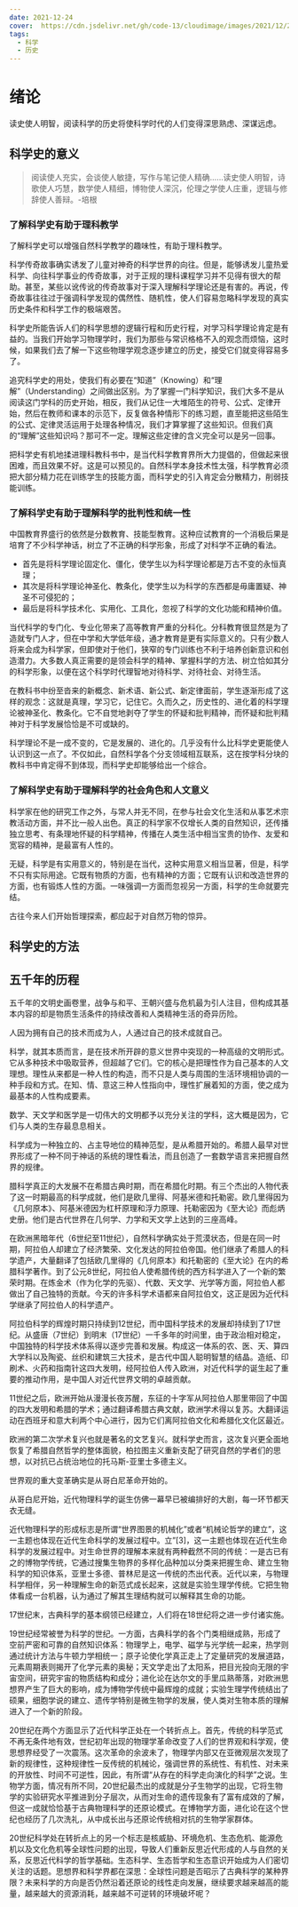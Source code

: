 ```yaml
---
date: 2021-12-24
cover:  https://cdn.jsdelivr.net/gh/code-13/cloudimage/images/2021/12/24/20211224173506.jpeg
tags:
  - 科学
  - 历史
---
```


# 绪论

读史使人明智，阅读科学的历史将使科学时代的人们变得深思熟虑、深谋远虑。

## 科学史的意义

> 阅读使人充实，会谈使人敏捷，写作与笔记使人精确……读史使人明智，诗歌使人巧慧，数学使人精细，博物使人深沉，伦理之学使人庄重，逻辑与修辞使人善辩。-培根

### 了解科学史有助于理科教学

了解科学史可以增强自然科学教学的趣味性，有助于理科教学。

科学传奇故事确实诱发了儿童对神奇的科学世界的向往。但是，能够诱发儿童热爱科学、向往科学事业的传奇故事，对于正规的理科课程学习并不见得有很大的帮助。甚至，某些以讹传讹的传奇故事对于深入理解科学理论还是有害的。再说，传奇故事往往过于强调科学发现的偶然性、随机性，使人们容易忽略科学发现的真实历史条件和科学工作的极端艰苦。

科学史所能告诉人们的科学思想的逻辑行程和历史行程，对学习科学理论肯定是有益的。当我们开始学习物理学时，我们为那些与常识格格不入的观念而烦恼，这时候，如果我们去了解一下这些物理学观念逐步建立的历史，接受它们就变得容易多了。

追究科学史的用处，使我们有必要在“知道”（Knowing）和“理解”（Understanding）之间做出区别。为了掌握一门科学知识，我们大多不是从阅读这门学科的历史开始，相反，我们从记住一大堆陌生的符号、公式、定律开始，然后在教师和课本的示范下，反复做各种情形下的练习题，直至能把这些陌生的公式、定律灵活运用于处理各种情况，我们才算掌握了这些知识。但我们真的“理解”这些知识吗？那可不一定。理解这些定律的含义完全可以是另一回事。

把科学史有机地揉进理科教科书中，是当代科学教育界所大力提倡的，但做起来很困难，而且效果不好。这是可以预见的。自然科学本身技术性太强，科学教育必须把大部分精力花在训练学生的技能方面，而科学史的引入肯定会分散精力，削弱技能训练。

### 了解科学史有助于理解科学的批判性和统一性

中国教育界盛行的依然是分数教育、技能型教育。这种应试教育的一个消极后果是培育了不少科学神话，树立了不正确的科学形象，形成了对科学不正确的看法。
- 首先是将科学理论固定化、僵化，使学生以为科学理论都是万古不变的永恒真理；
- 其次是将科学理论神圣化、教条化，使学生以为科学的东西都是毋庸置疑、神圣不可侵犯的；
- 最后是将科学技术化、实用化、工具化，忽视了科学的文化功能和精神价值。

当代科学的专门化、专业化带来了高等教育严重的分科化。分科教育很显然是为了造就专门人才，但在中学和大学低年级，通才教育是更有实际意义的。只有少数人将来会成为科学家，但即使对于他们，狭窄的专门训练也不利于培养创新意识和创造潜力。大多数人真正需要的是领会科学的精神、掌握科学的方法、树立恰如其分的科学形象，以便在这个科学时代理智地对待科学、对待社会、对待生活。

在教科书中纷至沓来的新概念、新术语、新公式、新定律面前，学生逐渐形成了这样的观念：这就是真理，学习它，记住它。久而久之，历史性的、进化着的科学理论被神圣化、教条化。它不自觉地剥夺了学生的怀疑和批判精神，而怀疑和批判精神对于科学发展恰恰是不可或缺的。

科学理论不是一成不变的，它是发展的、进化的。几乎没有什么比科学史更能使人认识到这一点了。不仅如此，自然科学各个分支领域相互联系，这在按学科分块的教科书中肯定得不到体现，而科学史却能够给出一个综合。

### 了解科学史有助于理解科学的社会角色和人文意义

科学家在他的研究工作之外，与常人并无不同，在参与社会文化生活和从事艺术宗教活动方面，并不比一般人出色。真正的科学家不仅增长人类的自然知识，还传播独立思考、有条理地怀疑的科学精神，传播在人类生活中相当宝贵的协作、友爱和宽容的精神，是最富有人性的。

无疑，科学是有实用意义的，特别是在当代，这种实用意义相当显著，但是，科学不只有实际用途。它既有物质的方面，也有精神的方面；它既有认识和改造世界的方面，也有锻炼人性的方面。一味强调一方面而忽视另一方面，科学的生命就要完结。

古往今来人们开始哲理探索，都应起于对自然万物的惊异。

## 科学史的方法

## 五千年的历程

五千年的文明史画卷里，战争与和平、王朝兴盛与危机最为引人注目，但构成其基本内容的却是物质生活条件的持续改善和人类精神生活的奇异历险。

人因为拥有自己的技术而成为人，人通过自己的技术成就自己。

科学，就其本质而言，是在技术所开辟的意义世界中突现的一种高级的文明形式。它从多种技术中吸取营养，但超越了它们。它的核心是把理性作为自己基本的人文理想。理性从来都是一种人性的构造，而不只是人类与周围的生活环境相协调的一种手段和方式。在知、情、意这三种人性指向中，理性扩展着知的方面，使之成为最基本的人性构成要素。

数学、天文学和医学是一切伟大的文明都予以充分关注的学科，这大概是因为，它们与人类的生存最息息相关。

科学成为一种独立的、占主导地位的精神范型，是从希腊开始的。希腊人最早对世界形成了一种不同于神话的系统的理性看法，而且创造了一套数学语言来把握自然界的规律。

腊科学真正的大发展不在希腊古典时期，而在希腊化时期。有三个杰出的人物代表了这一时期最高的科学成就，他们是欧几里得、阿基米德和托勒密。欧几里得因为《几何原本》、阿基米德因为杠杆原理和浮力原理、托勒密因为《至大论》而彪炳史册。他们是古代世界在几何学、力学和天文学上达到的三座高峰。

在欧洲黑暗年代（6世纪至11世纪），自然科学确实处于荒漠状态，但是在同一时期，阿拉伯人却建立了经济繁荣、文化发达的阿拉伯帝国。他们继承了希腊人的科学遗产，大量翻译了包括欧几里得的《几何原本》和托勒密的《至大论》在内的希腊科学著作。到了公元8世纪，阿拉伯人使希腊传统的西方科学进入了一个新的繁荣时期。在炼金术（作为化学的先驱）、代数、天文学、光学等方面，阿拉伯人都做出了自己独特的贡献。今天的许多科学术语都来自阿拉伯文，这正是因为近代科学继承了阿拉伯人的科学遗产。

阿拉伯科学的辉煌时期只持续到12世纪，而中国科学技术的发展却持续到了17世纪。从盛唐（7世纪）到明末（17世纪）一千多年的时间里，由于政治相对稳定，中国独特的科学技术体系得以逐步完善和发展。构成这一体系的农、医、天、算四大学科以及陶瓷、丝织和建筑三大技术，是古代中国人聪明智慧的结晶。造纸、印刷术、火药和指南针这四大发明，经阿拉伯人传入欧洲，对近代科学的诞生起了重要的推动作用，是中国人对近代世界文明的卓越贡献。

11世纪之后，欧洲开始从漫漫长夜苏醒，东征的十字军从阿拉伯人那里带回了中国的四大发明和希腊的学术；通过翻译希腊古典文献，欧洲学术得以复苏。大翻译运动在西班牙和意大利两个中心进行，因为它们离阿拉伯文化和希腊化文化区最近。

欧洲的第二次学术复兴也就是著名的文艺复兴。就科学史而言，这次复兴更全面地恢复了希腊自然哲学的整体面貌，柏拉图主义重新支配了研究自然的学者们的思想，以对抗已占统治地位的托马斯-亚里士多德主义。

世界观的重大变革确实是从哥白尼革命开始的。

从哥白尼开始，近代物理科学的诞生仿佛一幕早已被编排好的大剧，每一环节都天衣无缝。

近代物理科学的形成标志是所谓“世界图景的机械化”或者“机械论哲学的建立”，这一主题也体现在近代生命科学的发展过程中。立”[3]，这一主题也体现在近代生命科学的发展过程中。对生命世界的理解本来就有两种截然不同的传统：一是古已有之的博物学传统，它通过搜集生物界的多样化品种加以分类来把握生命、建立生物科学的知识体系，亚里士多德、普林尼是这一传统的杰出代表。近代以来，与物理科学相伴，另一种理解生命的新范式成长起来，这就是实验生理学传统。它把生物体看成一台机器，认为通过了解其生理结构就可以解释其生命的功能。

17世纪末，古典科学的基本纲领已经建立，人们将在18世纪将之进一步付诸实施。

19世纪经常被誉为科学的世纪。一方面，古典科学的各个门类相继成熟，形成了空前严密和可靠的自然知识体系：物理学上，电学、磁学与光学统一起来，热学则通过统计方法与牛顿力学相统一；原子论使化学真正走上了定量研究的发展道路，元素周期表则揭开了化学元素的奥秘；天文学走出了太阳系，把目光投向无限的宇宙空间，研究宇宙的物质结构和成分；进化论在达尔文的手里瓜熟蒂落，对欧洲思想界产生了巨大的影响，成为博物学传统中最辉煌的成就；实验生理学传统结出了硕果，细胞学说的建立、遗传学特别是微生物学的发展，使人类对生物本质的理解进入了一个新的阶段。

20世纪在两个方面显示了近代科学正处在一个转折点上。首先，传统的科学范式不再无条件地有效，世纪初年出现的物理学革命改变了人们的世界观和科学观，使思想界经受了一次震荡。这次革命的余波未了，物理学内部又在亚微观层次发现了新的规律性，这种规律性一反传统的机械论，强调世界的系统性、有机性、对未来的开放性、时间不可逆性，因此，有所谓“从存在的科学走向演化的科学”之说。生物学方面，情况有所不同，20世纪最杰出的成就是分子生物学的出现，它将生物学的实验研究水平推进到分子层次，从而对生命的遗传现象有了富有成效的了解，但这一成就恰恰基于古典物理科学的还原论模式。在博物学方面，进化论在这个世纪也经历了几次洗礼，从中成长出与还原论传统相对抗的生物学家群体。

20世纪科学处在转折点上的另一个标志是核威胁、环境危机、生态危机、能源危机以及文化危机等全球性问题的出现，导致人们重新反思近代形成的人与自然的关系，反思近代科学的哲学基础。生态科学、生态哲学和生态意识开始成为人们密切关注的话题。思想界和科学界都在深思：全球性问题是否昭示了古典科学的某种界限？未来科学的方向是否仍然沿着还原论的线性走向发展，继续要求越来越高的能量，越来越大的资源消耗，越来越不可逆转的环境破坏呢？
